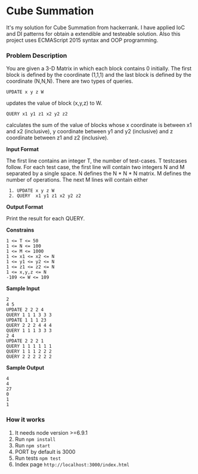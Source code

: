 Cube Summation
===

It's my solution for Cube Summation from hackerrank. I have applied IoC and DI patterns for obtain a extendible and testeable solution.
Also this project uses ECMAScript 2015 syntax and OOP programming.

### Problem Description

You are given a 3-D Matrix in which each block contains 0 initially. The first block is defined by the coordinate (1,1,1) and the last block is defined by the coordinate (N,N,N). There are two types of queries.

```
UPDATE x y z W
```
updates the value of block (x,y,z) to W.

```
QUERY x1 y1 z1 x2 y2 z2
```

calculates the sum of the value of blocks whose x coordinate is between x1 and x2 (inclusive), y coordinate between y1 and y2 (inclusive) and z coordinate between z1 and z2 (inclusive).

__Input Format__

The first line contains an integer T, the number of test-cases. T testcases follow.
For each test case, the first line will contain two integers N and M separated by a single space.
N defines the N * N * N matrix.
M defines the number of operations.
The next M lines will contain either

```
 1. UPDATE x y z W
 2. QUERY  x1 y1 z1 x2 y2 z2
```

__Output Format__

Print the result for each QUERY.

__Constrains__
```
1 <= T <= 50
1 <= N <= 100
1 <= M <= 1000
1 <= x1 <= x2 <= N
1 <= y1 <= y2 <= N
1 <= z1 <= z2 <= N
1 <= x,y,z <= N
-109 <= W <= 109
```

__Sample Input__
```
2
4 5
UPDATE 2 2 2 4
QUERY 1 1 1 3 3 3
UPDATE 1 1 1 23
QUERY 2 2 2 4 4 4
QUERY 1 1 1 3 3 3
2 4
UPDATE 2 2 2 1
QUERY 1 1 1 1 1 1
QUERY 1 1 1 2 2 2
QUERY 2 2 2 2 2 2
```
__Sample Output__
```
4
4
27
0
1
1
```
### How it works

1. It needs node version >=6.9.1
2. Run ```npm install```
3. Run ```npm start```
4. PORT by default is 3000
5. Run tests ```npm test```
6. Index page ```http://localhost:3000/index.html```